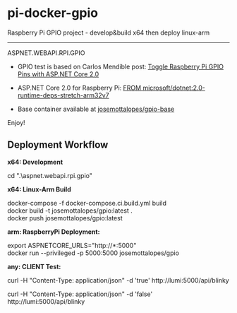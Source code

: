# pi-docker-gpio
Raspberry Pi GPIO project - develop&amp;build x64 then deploy linux-arm

----------------------
ASPNET.WEBAPI.RPI.GPIO

- GPIO test is based on Carlos Mendible post: [Toggle Raspberry Pi GPIO Pins with ASP.NET Core 2.0](https://carlos.mendible.com/2017/09/01/toggle-raspberry-pi-gpio-pins-with-asp-net-core-20/ "Toggle Raspberry Pi GPIO Pins with ASP.NET Core 2.0")

- ASP.NET Core 2.0 for Raspberry Pi: [FROM microsoft/dotnet:2.0-runtime-deps-stretch-arm32v7](https://github.com/dotnet/dotnet-docker/blob/master/2.0/runtime/stretch/arm32v7/Dockerfile)

- Base container available at 
[josemottalopes/gpio-base](https://hub.docker.com/r/josemottalopes/gpio-base/)

Enjoy!

Deployment Workflow
----------------------
**x64: Development**

cd ".\aspnet.webapi.rpi.gpio"

**x64: Linux-Arm Build**

docker-compose -f docker-compose.ci.build.yml build  
docker build -t josemottalopes/gpio:latest .  
docker push josemottalopes/gpio:latest

**arm: RaspberryPi Deployment:**

export ASPNETCORE_URLS="http://*:5000"  
docker run --privileged -p 5000:5000 josemottalopes/gpio

**any: CLIENT Test:**

curl -H "Content-Type: application/json" -d 'true' http://lumi:5000/api/blinky

curl -H "Content-Type: application/json" -d 'false' http://lumi:5000/api/blinky